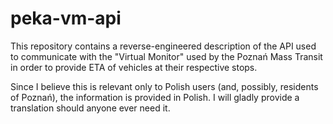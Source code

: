 # peka-vm-api

This repository contains a reverse-engineered description of the API used to
communicate with the "Virtual Monitor" used by the Poznań Mass Transit in order
to provide ETA of vehicles at their respective stops.

Since I believe this is relevant only to Polish users (and, possibly, residents
of Poznań), the information is provided in Polish. I will gladly provide a
translation should anyone ever need it.
